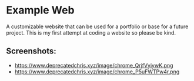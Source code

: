 # Example Web
A customizable website that can be used for a portfolio or base for a future project. This is my first attempt at coding a website so please be kind.

## Screenshots:
- https://www.deprecatedchris.xyz/image/chrome_QrjfVyiywK.png
- https://www.deprecatedchris.xyz/image/chrome_P5uFWTPw4r.png
